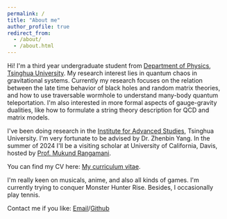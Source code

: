 ```yaml
---
permalink: /
title: "About me"
author_profile: true
redirect_from: 
  - /about/
  - /about.html
---
```


Hi! I'm a third year undergraduate student from [Department of Physics](https://www.phys.tsinghua.edu.cn/), [Tsinghua University](https://www.tsinghua.edu.cn/en/). My research interest lies in quantum chaos in gravitational systems. Currently my research focuses on the relation between the late time behavior of black holes and random matrix theories, and how to use traversable wormhole to understand many-body quantum teleportation. I'm also interested in more formal aspects of gauge-gravity dualities, like how to formulate a string theory description for QCD and matrix models.  
  
I've been doing research in the [Institute for Advanced Studies](https://www.ias.tsinghua.edu.cn/en/), Tsinghua University. I'm very fortunate to be advised by Dr. Zhenbin Yang. In the summer of 2024 I'll be a visiting scholar at University of California, Davis, hosted by [Prof. Mukund Rangamani](https://mukund.physics.ucdavis.edu/).  
  
You can find my CV here: [My curriculum vitae](assets/CV.pdf).  
  
I'm really keen on musicals, anime, and also all kinds of games. I'm currently trying to conquer Monster Hunter Rise. Besides, I occasionally play tennis.
  
Contact me if you like: [Email](mailto:zhengjm314@gmail.com)/[Github](https://github.com/JianmingZhengPhys)
